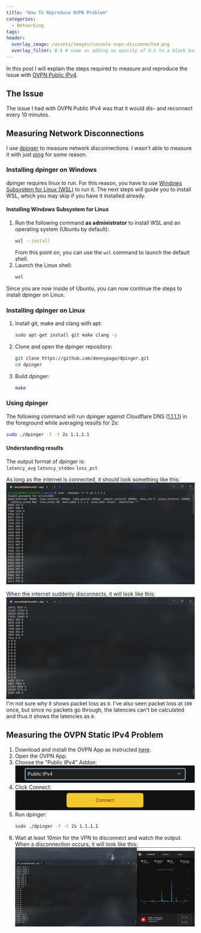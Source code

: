 ```yaml
---
title: "How To Reproduce OVPN Problem"
categories:
  - Networking
tags:
header:
  overlay_image: /assets/images/console-ovpn-disconnected.png
  overlay_filter: 0.5 # same as adding an opacity of 0.5 to a black background
---
```


In this post I will explain the steps required to measure and reproduce the issue with [OVPN Public IPv4](https://www.ovpn.com/en/features/public-ipv4).

## The Issue

The issue I had with OVPN Public IPv4 was that it would dis- and reconnect every 10 minutes.

## Measuring Network Disconnections

I use [dpinger](https://github.com/dennypage/dpinger) to measure network disconnections. I wasn't able to measure it with just [ping](https://linux.die.net/man/8/ping) for some reason.

### Installing dpinger on Windows

dpinger requires linux to run. For this reason, you have to use [Windows Subsystem for Linux (WSL)](https://docs.microsoft.com/en-us/windows/wsl/) to run it. The next steps will guide you to install WSL, which you may skip if you have it installed already.

#### Installing Windows Subsystem for Linux

1. Run the following command **as administrator** to install WSL and an operating system (Ubuntu by default):
   ```bash
   wsl --install
   ```
   From this point on, you can use the `wsl` command to launch the default shell.
2. Launch the Linux shell:
   ```bash
   wsl
   ```

Since you are now inside of Ubuntu, you can now continue the steps to install dpinger on Linux.

### Installing dpinger on Linux

1. Install git, make and clang with apt:
   ```bash
   sudo apt-get install git make clang -y
   ```
2. Clone and open the dpinger repository:
   ```bash
   git clone https://github.com/dennypage/dpinger.git
   cd dpinger
   ```
3. Build dpinger:
   ```bash
   make
   ```

### Using dpinger

The following command will run dpinger against Cloudflare DNS ([1.1.1.1](https://1.1.1.1)) in the foreground while averaging results for 2s:

```bash
sudo ./dpinger -f -t 2s 1.1.1.1
```

#### Understanding results

The output format of dpinger is:<br>
<code>latency_avg</code> <code>latency_stddev</code> <code>loss_pct</code>

As long as the internet is connected, it should look something like this:
![dpinger Console Window Connected](/assets/images/dpinger-console-window-connected.png)

When the internet suddenly disconnects, it will look like this:
![dpinger Console Window Disconnected](/assets/images/dpinger-console-window-disconnected.png)
I'm not sure why it shows packet loss as <code>0</code>. I've also seen packet loss at <code>100</code> once, but since no packets go through, the latencies can't be calculated and thus it shows the latencies as <code>0</code>.

## Measuring the OVPN Static IPv4 Problem

1. Download and install the OVPN App as instructed [here](https://www.ovpn.com/en/guides/windows).
2. Open the OVPN App.
3. Choose the "Public IPv4" Addon:
   ![Select OVPN Public IPv4 Addon](/assets/images/ovpn-public-ipv4.png)
4. Click Connect:
   ![Click OVPN Connect](/assets/images/ovpn-connect.png)
5. Run dpinger:
   ```bash
   sudo ./dpinger -f -t 2s 1.1.1.1
   ```
6. Wait at least 10min for the VPN to disconnect and watch the output. When a disconnection occurs, it will look like this:
   ![Click OVPN Connect](/assets/images/console-ovpn-disconnected.png)
